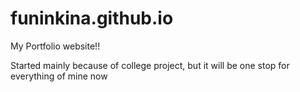# funinkina.github.io

My Portfolio website!!

Started mainly because of college project, but it will be one stop for everything of mine now
